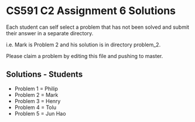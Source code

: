 # CS591 C2 Assignment 6 Solutions

Each student can self select a problem that has not been solved and submit their answer in a separate directory.

i.e. Mark is Problem 2 and his solution is in directory problem_2.

Please claim a problem by editing this file and pushing to master.

## Solutions - Students

- Problem 1 = Philip
- Problem 2 = Mark
- Problem 3 = Henry
- Problem 4 = Tolu
- Problem 5 = Jun Hao
